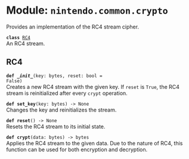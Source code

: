 
# Module: <code>nintendo.common.crypto</code>

Provides an implementation of the RC4 stream cipher.

<code>**class** [RC4](#Rc4)</code><br>
<span class="docs">An RC4 stream.</span>

## RC4
<code>**def _\_init__**(key: bytes, reset: bool = False)</code><br>
<span class="docs">Creates a new RC4 stream with the given key. If `reset` is `True`, the RC4 stream is reinitialized after every `crypt` operation.</span>

<code>**def set_key**(key: bytes) -> None</code><br>
<span class="docs">Changes the key and reinitializes the stream.</span>

<code>**def reset**() -> None</code><br>
<span class="docs">Resets the RC4 stream to its initial state.</span>

<code>**def crypt**(data: bytes) -> bytes</code><br>
<span class="docs">Applies the RC4 stream to the given data. Due to the nature of RC4, this function can be used for both encryption and decryption.
